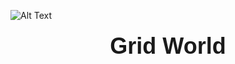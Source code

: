 ![Alt Text](https://raw.githubusercontent.com/AlexisRodriguezCS/GridWord/main/Images/Grid.jpg)

  <h1 style="font-family: Arial, sans-serif; font-size: 36px; margin-top: 20px; text-align: center;">Grid World</h1
